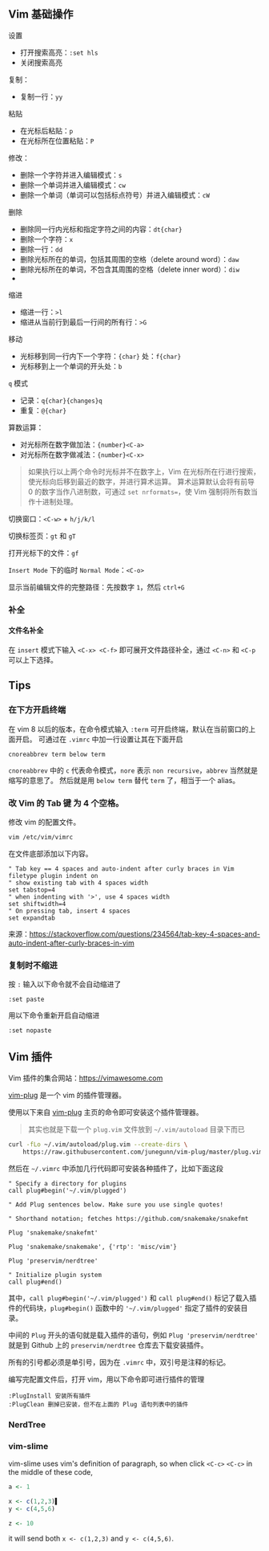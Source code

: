 
## Vim 基础操作
设置
- 打开搜索高亮：`:set hls`
- 关闭搜索高亮

复制：
-	复制一行：`yy`

粘贴
- 在光标后粘贴：`p`
- 在光标所在位置粘贴：`P`

修改：
- 删除一个字符并进入编辑模式：`s`
- 删除一个单词并进入编辑模式：`cw`
- 删除一个单词（单词可以包括标点符号）并进入编辑模式：`cW`

删除
- 删除同一行内光标和指定字符之间的内容：`dt{char}`
- 删除一个字符：`x`
- 删除一行：`dd`
- 删除光标所在的单词，包括其周围的空格（delete around word）：`daw`
- 删除光标所在的单词，不包含其周围的空格（delete inner word）：`diw`
- 

缩进
- 缩进一行：`>l`
- 缩进从当前行到最后一行间的所有行：`>G`

移动
- 光标移到同一行内下一个字符：`{char}` 处：`f{char}`
- 光标移到上一个单词的开头处：`b`

`q` 模式
- 记录：`q{char}{changes}q`
- 重复：`@{char}`

算数运算：
-	对光标所在数字做加法：`{number}<C-a>`
-	对光标所在数字做减法：`{number}<C-x>`
> 如果执行以上两个命令时光标并不在数字上，Vim 在光标所在行进行搜索，使光标向后移到最近的数字，并进行算术运算。
> 算术运算默认会将有前导 0 的数字当作八进制数，可通过 `set nrformats=`，使 Vim 强制将所有数当作十进制处理。

切换窗口：`<C-w>` + `h/j/k/l`

切换标签页：`gt` 和 `gT`

打开光标下的文件：`gf`

`Insert Mode` 下的临时 `Normal Mode`：`<C-o>`

显示当前编辑文件的完整路径：先按数字 `1`，然后 `ctrl+G`

### 补全

#### 文件名补全

在 `insert` 模式下输入 `<C-x> <C-f>` 即可展开文件路径补全，通过 `<C-n>` 和 `<C-p` 可以上下选择。

## Tips

### 在下方开启终端

在 vim 8 以后的版本，在命令模式输入 `:term` 可开启终端，默认在当前窗口的上面开启。
可通过在 `.vimrc` 中加一行设置让其在下面开启

```vimrc
cnoreabbrev term below term
```

`cnoreabbrev` 中的 `c` 代表命令模式，`nore` 表示 `non recursive`，`abbrev` 当然就是缩写的意思了。
然后就是用 `below term` 替代 `term` 了，相当于一个 alias。

### 改 Vim 的 Tab 键 为 4 个空格。

修改 vim 的配置文件。

````bash
vim /etc/vim/vimrc
````

在文件底部添加以下内容。

````vim
" Tab key == 4 spaces and auto-indent after curly braces in Vim
filetype plugin indent on
" show existing tab with 4 spaces width
set tabstop=4
" when indenting with '>', use 4 spaces width
set shiftwidth=4
" On pressing tab, insert 4 spaces
set expandtab
````

来源：<https://stackoverflow.com/questions/234564/tab-key-4-spaces-and-auto-indent-after-curly-braces-in-vim>

### 复制时不缩进

按 `:` 输入以下命令就不会自动缩进了

```vim
:set paste
```

用以下命令重新开启自动缩进

```vim
:set nopaste
```

## Vim 插件

Vim 插件的集合网站：<https://vimawesome.com>

[vim-plug](https://github.com/junegunn/vim-plug) 是一个 vim 的插件管理器。

使用以下来自 [vim-plug](https://github.com/junegunn/vim-plug) 主页的命令即可安装这个插件管理器。

> 其实也就是下载一个 `plug.vim` 文件放到 `~/.vim/autoload` 目录下而已

```bash
curl -fLo ~/.vim/autoload/plug.vim --create-dirs \
    https://raw.githubusercontent.com/junegunn/vim-plug/master/plug.vim
```

然后在 `~/.vimrc` 中添加几行代码即可安装各种插件了，比如下面这段

```vim
" Specify a directory for plugins
call plug#begin('~/.vim/plugged')

" Add Plug sentences below. Make sure you use single quotes!

" Shorthand notation; fetches https://github.com/snakemake/snakefmt

Plug 'snakemake/snakefmt'

Plug 'snakemake/snakemake', {'rtp': 'misc/vim'}

Plug 'preservim/nerdtree'

" Initialize plugin system
call plug#end()
```

其中，`call plug#begin('~/.vim/plugged')` 和 `call plug#end()` 标记了载入插件的代码块，`plug#begin()` 函数中的 `'~/.vim/plugged'` 指定了插件的安装目录。

中间的 `Plug` 开头的语句就是载入插件的语句，例如 `Plug 'preservim/nerdtree'` 就是到 Github 上的 `preservim/nerdtree` 仓库去下载安装插件。

所有的引号都必须是单引号，因为在 `.vimrc` 中，双引号是注释的标记。

编写完配置文件后，打开 vim，用以下命令即可进行插件的管理

```vim
:PlugInstall 安装所有插件
:PlugClean 删掉已安装，但不在上面的 Plug 语句列表中的插件
```

### NerdTree


### vim-slime

vim-slime uses vim's definition of paragraph, so when click `<C-c>` `<C-c>` in the middle of these code,

```R
a <- 1

x <- c(1,2,3)▌
y <- c(4,5,6)

z <- 10
```

it will send both `x <- c(1,2,3)` and `y <- c(4,5,6)`.


